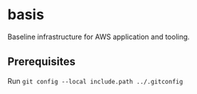 # basis
Baseline infrastructure for AWS application and tooling. 

## Prerequisites

Run `git config --local include.path ../.gitconfig`